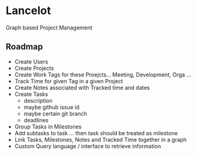 # Lancelot
Graph based Project Management

## Roadmap
- Create Users
- Create Projects
- Create Work Tags for these Proejcts... Meeting, Development, Orga ...
- Track Time for given Tag in a given Project
- Create Notes associated with Tracked time and dates
- Create Tasks
  - description
  - maybe github issue id
  - maybe certain git branch
  - deadlines
- Group Tasks in Milestones
- Add subtasks to task ... then task should be treated as milestone
- Link Tasks, Milestones, Notes and Tracked Time together in a graph
- Custom Query language / interface to retrieve information
